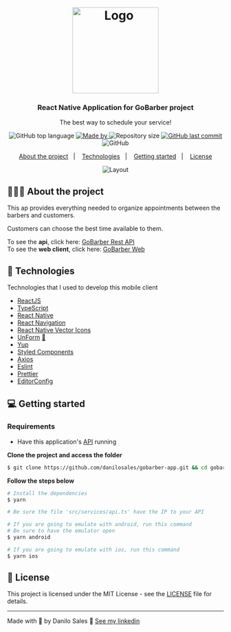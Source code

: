 <h1 align="center">
  <img alt="Logo" src="https://res.cloudinary.com/dqb3mcad6/image/upload/v1600010503/logo_iw1v9f_zhitb2.svg" width="200px">
</h1>

<h3 align="center">
  React Native Application for GoBarber project
</h3>

<p align="center">The best way to schedule your service!</p>

<p align="center">
  <img alt="GitHub top language" src="https://img.shields.io/github/languages/top/danilosales/gobarber-app?color=%23FF9000">

  <a href="https://www.linkedin.com/in/daniloassales/" target="_blank" rel="noopener noreferrer">
    <img alt="Made by" src="https://img.shields.io/badge/made%20by-Danilo%20Sales-%23FF9000">
  </a>

  <img alt="Repository size" src="https://img.shields.io/github/repo-size/danilosales/gobarber-app?color=%23FF9000">

  <a href="https://github.com/danilosales/gobarber-app/commits/master">
    <img alt="GitHub last commit" src="https://img.shields.io/github/last-commit/danilosales/gobarber-app?color=%23FF9000">
  </a>

  <img alt="GitHub" src="https://img.shields.io/github/license/danilosales/gobarber-app?color=%23FF9000">
</p>

<p align="center">
  <a href="#%EF%B8%8F-about-the-project">About the project</a>&nbsp;&nbsp;&nbsp;|&nbsp;&nbsp;&nbsp;
  <a href="#-technologies">Technologies</a>&nbsp;&nbsp;&nbsp;|&nbsp;&nbsp;&nbsp;
  <a href="#-getting-started">Getting started</a>&nbsp;&nbsp;&nbsp;|&nbsp;&nbsp;&nbsp;
  <a href="#-license">License</a>
</p>

<p align="center">
  <img alt="Layout" src="https://res.cloudinary.com/dqb3mcad6/image/upload/v1600021796/gobarber-mobile_cie72g.png">
</p>

## 💇🏻‍♂️ About the project

This ap provides everything needed to organize appointments between the barbers and customers.

Customers can choose the best time available to them.

To see the **api**, click here: [GoBarber Rest API](https://github.com/danilosales/gobarber-backend)</br>
To see the **web client**, click here: [GoBarber Web](https://github.com/danilosales/gobarber-web)

## 🚀 Technologies

Technologies that I used to develop this mobile client

- [ReactJS](https://reactjs.org/)
- [TypeScript](https://www.typescriptlang.org/)
- [React Native](https://reactnative.dev/)
- [React Navigation](https://reactnavigation.org/)
- [React Native Vector Icons](https://github.com/oblador/react-native-vector-icons)
- [UnForm](https://unform.dev/) [💜](https://rocketseat.com.br/)
- [Yup](https://github.com/jquense/yup)
- [Styled Components](https://styled-components.com/)
- [Axios](https://github.com/axios/axios)
- [Eslint](https://eslint.org/)
- [Prettier](https://prettier.io/)
- [EditorConfig](https://editorconfig.org/)

## 💻 Getting started

### Requirements

- Have this application's [API](https://github.com/danilosales/gobarber-backend) running

**Clone the project and access the folder**

```bash
$ git clone https://github.com/danilosales/gobarber-app.git && cd gobarber-mobile
```

**Follow the steps below**

```bash
# Install the dependencies
$ yarn

# Be sure the file 'src/services/api.ts' have the IP to your API

# If you are going to emulate with android, run this command
# Be sure to have the emulator open
$ yarn android

# If you are going to emulate with ios, run this command
$ yarn ios
```

## 📝 License

This project is licensed under the MIT License - see the [LICENSE](LICENSE) file for details.

---

Made with 💜 by Danilo Sales 👋 [See my linkedin](https://www.linkedin.com/in/daniloassales/)
